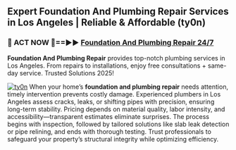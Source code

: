 ## Expert Foundation And Plumbing Repair Services in Los Angeles | Reliable & Affordable (ty0n)  

<h3>🚿 ACT NOW 🌟==►► <a href="https://tinyurl.com/2ne6vx2x" rel="nofollow">Foundation And Plumbing Repair 24/7</a></h3>

**Foundation And Plumbing Repair** provides top-notch plumbing services in Los Angeles. From repairs to installations, enjoy free consultations + same-day service. Trusted Solutions 2025!

[![ty0n](https://i.imgur.com/4PFF4AK.jpeg)](https://tinyurl.com/2ne6vx2x)
When your home’s **foundation and plumbing repair** needs attention, timely intervention prevents costly damage. Experienced plumbers in Los Angeles assess cracks, leaks, or shifting pipes with precision, ensuring long-term stability. Pricing depends on material quality, labor intensity, and accessibility—transparent estimates eliminate surprises. The process begins with inspection, followed by tailored solutions like slab leak detection or pipe relining, and ends with thorough testing. Trust professionals to safeguard your property’s structural integrity while optimizing efficiency.